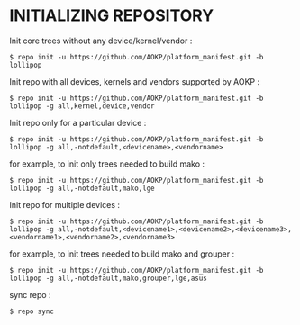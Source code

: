 INITIALIZING REPOSITORY
=======================

Init core trees without any device/kernel/vendor :

    $ repo init -u https://github.com/AOKP/platform_manifest.git -b lollipop

Init repo with all devices, kernels and vendors supported by AOKP :

    $ repo init -u https://github.com/AOKP/platform_manifest.git -b lollipop -g all,kernel,device,vendor

Init repo only for a particular device :

    $ repo init -u https://github.com/AOKP/platform_manifest.git -b lollipop -g all,-notdefault,<devicename>,<vendorname>

for example, to init only trees needed to build mako :

    $ repo init -u https://github.com/AOKP/platform_manifest.git -b lollipop -g all,-notdefault,mako,lge

Init repo for multiple devices :

    $ repo init -u https://github.com/AOKP/platform_manifest.git -b lollipop -g all,-notdefault,<devicename1>,<devicename2>,<devicename3>,<vendorname1>,<vendorname2>,<vendorname3>

for example, to init trees needed to build mako and grouper :

    $ repo init -u https://github.com/AOKP/platform_manifest.git -b lollipop -g all,-notdefault,mako,grouper,lge,asus


sync repo :

    $ repo sync
